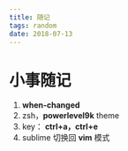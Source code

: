 ```yaml
---
title: 随记
tags: random
date: 2018-07-13
---
```






# 小事随记

1. **when-changed**
2. zsh，**powerlevel9k** theme
3. key：  **ctrl+a，ctrl+e**
4. sublime 切换回 **vim** 模式

